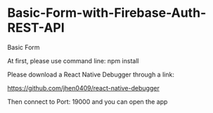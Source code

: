 # Basic-Form-with-Firebase-Auth-REST-API
Basic Form

At first, please use command line: npm install

Please download a React Native Debugger through a link:

https://github.com/jhen0409/react-native-debugger

Then connect to Port: 19000 and you can open the app

